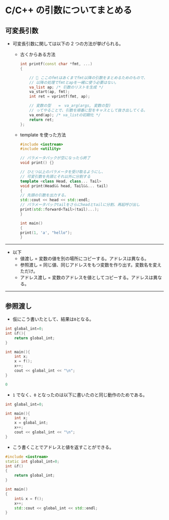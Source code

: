 # C/C++ の引数についてまとめる

## 可変長引数

- 可変長引数に関しては以下の 2 つの方法が挙げられる。

  - 古くからある方法

    ```cpp
    int printf(const char *fmt, ...)
    {

        // 🌟 ここのfmtはあくまでfmt以降の引数をまとめるためのもので、
        // 以降の処理でfmtとapを一緒に使う必要はない。
        va_list ap; /* 引数のリストを生成 */
        va_start(ap, fmt);
        int ret = vprintf(fmt, ap);

        // 変数の型　　=　va_arg(args, 変数の型)
        // ってやることで、引数を順番に型をキャスとして抜き出してくる。
        va_end(ap); /* va_listの初期化 */
        return ret;
    };
    ```

  - template を使った方法

    ```cpp
    #include <iostream>
    #include <utility>

    // パラメータパックが空になったら終了
    void print() {}

    // ひとつ以上のパラメータを受け取るようにし、
    // 可変引数を先頭とそれ以外に分割する
    template <class Head, class... Tail>
    void print(Head&& head, Tail&&... tail)
    {
    // 先頭の引数を出力する。
    std::cout << head << std::endl;
    // パラメータパックtailをさらにheadとtailに分割、再起呼び出し
    print(std::forward<Tail>(tail)...);
    }

    int main()
    {
    print(1, 'a', "hello");
    }
    ```

---

- 以下
  - 値渡し = 変数の値を別の場所にコピーする。アドレスは異なる。
  - 参照渡し = 同じ値、同じアドレスをもつ変数を作り出す。変数名を変えただけ。
  - アドレス渡し = 変数のアドレスを値としてコピーする。アドレスは異なる。

---

## 参照渡し

- 仮にこう書いたとして、結果は`0`となる。

```cpp
int global_int=0;
int &f(){
    return global_int;
}

int main(){
    int x;
    x = f();
    x++;
    cout << global_int << "\n";
}
```

```cpp
0
```

- `1` でなく、`0` となったのは以下に書いたのと同じ動作のためである。

```cpp
int global_int=0;

int main(){
    int x;
    x = global_int;
    x++;
    cout << global_int << "\n";
}
```

- こう書くことでアドレスと値を返すことができる。

```cpp
#include <iostream>
static int global_int=0;
int &f()
{
    return global_int;
}

int main()
{
    int& x = f();
    x++;
    std::cout << global_int << std::endl;
}
```

